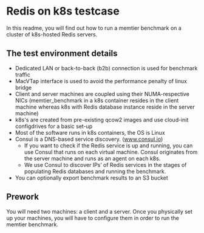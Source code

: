 [//]: # (SPDX-License-Identifier: BSD-3-Clause)
[//]: # (Copyright 2021, Intel Corporation)

# Redis on k8s testcase

In this readme, you will find out how to run a memtier benchmark on a cluster of k8s-hosted Redis servers. 

## The test environment details

* Dedicated LAN or back-to-back (b2b) connection is used for benchmark traffic
* MacVTap interface is used to avoid the performance penalty of linux bridge 
* Client and server machines are coupled using their NUMA-respective NICs (memtier_benchmark in a k8s container resides in the client machine whereas k8s with Redis database instance reside in the server machine) 
* k8s's are created from pre-existing qcow2 images and use cloud-init configdrives for a basic set-up
* Most of the software runs in k8s containers, the OS is Linux
* Consul is a DNS-based service discovery. (www.consul.io)
  * If you want to check if the Redis service is up and running, you can use Consul that runs on each virtual machine. Consul originates from the server machine and runs as an agent on each k8s.
  *  We use Consul to discover IPs’ of Redis services in the stages of populating Redis databases and running the benchmark. 
* You can optionally export benchmark results to an S3 bucket

## Prework

You will need two machines: a client and a server. Once you physically set up your machines, you will have to configure them in order to run the memtier benchmark. 

